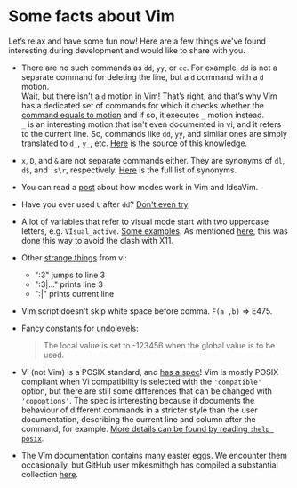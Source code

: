 # Some facts about Vim

Let’s relax and have some fun now! Here are a few things we've found interesting during development
and would like to share with you.

- There are no such commands as `dd`, `yy`, or `cc`. For example, `dd` is not a separate command for deleting the line,
  but a `d` command with a `d` motion.  
  Wait, but there isn't a `d` motion in Vim! That’s right, and that’s why Vim has a dedicated set of commands
  for which it checks whether the
  [command equals to motion](https://github.com/vim/vim/blob/759d81549c1340185f0d92524c563bb37697ea88/src/normal.c#L6468)
  and if so, it executes `_` motion instead.  
  `_` is an interesting motion that isn't even documented in vi, and it refers to the current line.
  So, commands like `dd`, `yy`, and similar ones are simply translated to `d_`, `y_`, etc.
  [Here](https://github.com/vim/vim/blob/759d81549c1340185f0d92524c563bb37697ea88/src/normal.c#L6502)
  is the source of this knowledge.

- `x`, `D`, and `&` are not separate commands either. They are synonyms of `dl`, `d$`, and `:s\r`, respectively.
  [Here](https://github.com/vim/vim/blob/759d81549c1340185f0d92524c563bb37697ea88/src/normal.c#L5365)
  is the full list of synonyms.

- You can read a [post](https://github.com/JetBrains/ideavim/wiki/how-many-modes-does-vim-have) about how modes work in Vim and IdeaVim.

- Have you ever used `U` after `dd`? [Don't even try](https://github.com/vim/vim/blob/759d81549c1340185f0d92524c563bb37697ea88/src/ops.c#L874).

- A lot of variables that refer to visual mode start with two uppercase letters, e.g. `VIsual_active`. [Some examples](https://github.com/vim/vim/blob/master/src/normal.c#L17).
  As mentioned [here](https://vi.stackexchange.com/a/42885/12441), this was done this way to avoid the clash with X11.

- Other [strange things](https://github.com/vim/vim/blob/759d81549c1340185f0d92524c563bb37697ea88/src/ex_docmd.c#L1845) from vi:
    * ":3"       jumps to line 3
    * ":3|..."   prints line 3
    * ":|"       prints current line

- Vim script doesn't skip white space before comma. `F(a ,b)` => E475.

- Fancy constants for [undolevels](https://vimhelp.org/options.txt.html#%27undolevels%27):
  > The local value is set to -123456 when the global value is to be used.

- Vi (not Vim) is a POSIX standard, and [has a spec](https://pubs.opengroup.org/onlinepubs/9699919799/utilities/vi.html)! Vim is mostly POSIX compliant when Vi compatibility is selected with the `'compatible'` option, but there are still some differences that can be changed with `'copoptions'`. The spec is interesting because it documents the behaviour of different commands in a stricter style than the user documentation, describing the current line and column after the command, for example. [More details can be found by reading `:help posix`](https://vimhelp.org/vi_diff.txt.html#posix).

- The Vim documentation contains many easter eggs. We encounter them occasionally, but GitHub user mikesmithgh has compiled a substantial collection [here](https://github.com/mikesmithgh/vimpromptu).

